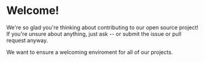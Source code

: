 # Welcome!
We're so glad you're thinking about contributing to our open source project!
If you're unsure about anything, just ask -- or submit the issue or pull request anyway.

We want to ensure a welcoming enviroment for all of our projects.
